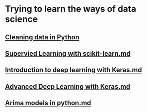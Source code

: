 # Trying to learn the ways of data science

## [Cleaning data in Python](PDF/Cleaning%20Data%20in%20Python/Cleaning%20data%20in%20Python.md)
## [Supervied Learning with scikit-learn.md](PDF%2FSupervised%20Learning%20with%20scikit-learn%2FSupervied%20Learning%20with%20scikit-learn.md)
## [Introduction to deep learning with Keras.md](PDF%2FIntroduction%20to%20deep%20learning%20with%20Keras%2FIntroduction%20to%20deep%20learning%20with%20Keras.md)
## [Advanced Deep Learning with Keras.md](PDF%2FAdvanced%20Deep%20Learning%20with%20keras%2FAdvanced%20Deep%20Learning%20with%20Keras.md)
## [Arima models in python.md](PDF%2FARIMA%20models%20in%20python%2FArima%20models%20in%20python.md)
